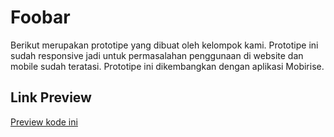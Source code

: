 # Foobar

Berikut merupakan prototipe yang dibuat oleh kelompok kami. Prototipe ini sudah responsive jadi untuk permasalahan penggunaan di website dan mobile sudah teratasi. Prototipe ini dikembangkan dengan aplikasi Mobirise.

## Link Preview

[Preview kode ini](https://arifwc.github.io/dpp-visitsby)